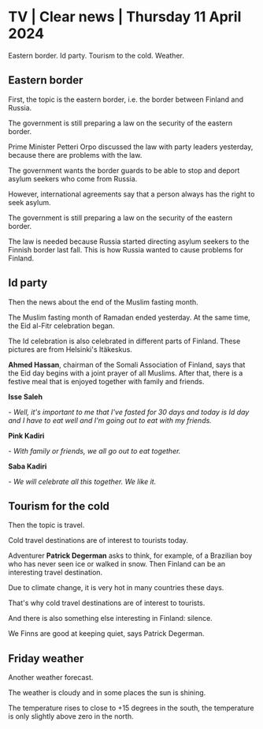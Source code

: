 # TV \| Clear news \| Thursday 11 April 2024

Eastern border. Id party. Tourism to the cold. Weather.

## Eastern border

First, the topic is the eastern border, i.e. the border between Finland and Russia.

The government is still preparing a law on the security of the eastern border.

Prime Minister Petteri Orpo discussed the law with party leaders yesterday, because there are problems with the law.

The government wants the border guards to be able to stop and deport asylum seekers who come from Russia.

However, international agreements say that a person always has the right to seek asylum.

The government is still preparing a law on the security of the eastern border.

The law is needed because Russia started directing asylum seekers to the Finnish border last fall. This is how Russia wanted to cause problems for Finland.

## Id party

Then the news about the end of the Muslim fasting month.

The Muslim fasting month of Ramadan ended yesterday. At the same time, the Eid al-Fitr celebration began.

The Id celebration is also celebrated in different parts of Finland. These pictures are from Helsinki's Itäkeskus.

**Ahmed Hassan**, chairman of the Somali Association of Finland, says that the Eid day begins with a joint prayer of all Muslims. After that, there is a festive meal that is enjoyed together with family and friends.

**Isse Saleh**

*- Well, it's important to me that I've fasted for 30 days and today is Id day and I have to eat well and I'm going out to eat with my friends.*

**Pink Kadiri**

*- With family or friends, we all go out to eat together.*

**Saba Kadiri**

*- We will celebrate all this together. We like it.*

## Tourism for the cold

Then the topic is travel.

Cold travel destinations are of interest to tourists today.

Adventurer **Patrick Degerman** asks to think, for example, of a Brazilian boy who has never seen ice or walked in snow. Then Finland can be an interesting travel destination.

Due to climate change, it is very hot in many countries these days.

That's why cold travel destinations are of interest to tourists.

And there is also something else interesting in Finland: silence.

We Finns are good at keeping quiet, says Patrick Degerman.

## Friday weather

Another weather forecast.

The weather is cloudy and in some places the sun is shining.

The temperature rises to close to +15 degrees in the south, the temperature is only slightly above zero in the north.

